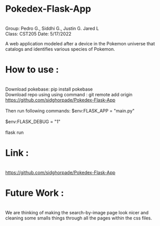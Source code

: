 # Pokedex-Flask-App

<br>Group: Pedro G., Siddhi G., Justin G. Jared L</br>
Class: CST205
Date: 5/17/2022

A web application modeled after a device in the Pokemon universe that catalogs and identifies various species of Pokemon.
 
# How to use :
<br>Download pokebase:                 pip install pokebase
<br>Download repo using using command : git remote add origin https://github.com/sidghorpade/Pokedex-Flask-App</br>
<br>Then run following commands:       $env:FLASK_APP = "main.py"</br>
<br>                                   $env:FLASK_DEBUG = "1"</br>
<br>                                   flask run</br>

# Link :
<br>https://github.com/sidghorpade/Pokedex-Flask-App</br>

# Future Work : 
<br>We are thinking of making the search-by-image page look nicer and cleaning some smalls things through all the pages within the css files.</br>
